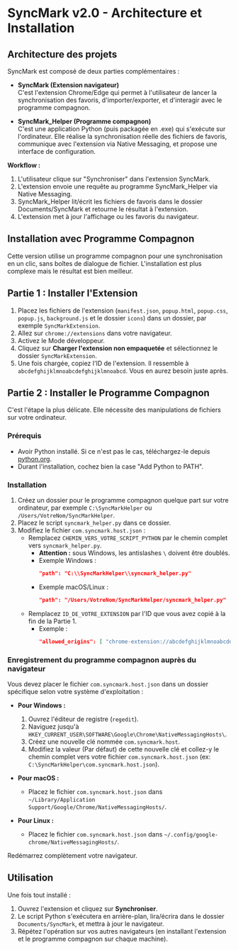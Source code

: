 # SyncMark v2.0 - Architecture et Installation

## Architecture des projets

SyncMark est composé de deux parties complémentaires :

- **SyncMark (Extension navigateur)**  
  C'est l'extension Chrome/Edge qui permet à l'utilisateur de lancer la synchronisation des favoris, d'importer/exporter, et d'interagir avec le programme compagnon.

- **SyncMark_Helper (Programme compagnon)**  
  C'est une application Python (puis packagée en .exe) qui s'exécute sur l'ordinateur. Elle réalise la synchronisation réelle des fichiers de favoris, communique avec l'extension via Native Messaging, et propose une interface de configuration.

**Workflow :**
1. L'utilisateur clique sur "Synchroniser" dans l'extension SyncMark.
2. L'extension envoie une requête au programme SyncMark_Helper via Native Messaging.
3. SyncMark_Helper lit/écrit les fichiers de favoris dans le dossier Documents/SyncMark et retourne le résultat à l'extension.
4. L'extension met à jour l'affichage ou les favoris du navigateur.

## Installation avec Programme Compagnon

Cette version utilise un programme compagnon pour une synchronisation en un clic, sans boîtes de dialogue de fichier. L'installation est plus complexe mais le résultat est bien meilleur.

## Partie 1 : Installer l'Extension

1. Placez les fichiers de l'extension (`manifest.json`, `popup.html`, `popup.css`, `popup.js`, `background.js` et le dossier `icons`) dans un dossier, par exemple `SyncMarkExtension`.
2. Allez sur `chrome://extensions` dans votre navigateur.
3. Activez le Mode développeur.
4. Cliquez sur **Charger l'extension non empaquetée** et sélectionnez le dossier `SyncMarkExtension`.
5. Une fois chargée, copiez l'ID de l'extension. Il ressemble à `abcdefghijklmnoabcdefghijklmnoabcd`. Vous en aurez besoin juste après.

## Partie 2 : Installer le Programme Compagnon

C'est l'étape la plus délicate. Elle nécessite des manipulations de fichiers sur votre ordinateur.

### Prérequis
- Avoir Python installé. Si ce n'est pas le cas, téléchargez-le depuis [python.org](https://python.org).
- Durant l'installation, cochez bien la case "Add Python to PATH".

### Installation
1. Créez un dossier pour le programme compagnon quelque part sur votre ordinateur, par exemple `C:\SyncMarkHelper` ou `/Users/VotreNom/SyncMarkHelper`.
2. Placez le script `syncmark_helper.py` dans ce dossier.
3. Modifiez le fichier `com.syncmark.host.json` :
   - Remplacez `CHEMIN_VERS_VOTRE_SCRIPT_PYTHON` par le chemin complet vers `syncmark_helper.py`.
     - **Attention :** sous Windows, les antislashes `\` doivent être doublés.
     - Exemple Windows :
       ```json
       "path": "C:\\SyncMarkHelper\\syncmark_helper.py"
       ```
     - Exemple macOS/Linux :
       ```json
       "path": "/Users/VotreNom/SyncMarkHelper/syncmark_helper.py"
       ```
   - Remplacez `ID_DE_VOTRE_EXTENSION` par l'ID que vous avez copié à la fin de la Partie 1.
     - Exemple :
       ```json
       "allowed_origins": [ "chrome-extension://abcdefghijklmnoabcdefghijklmnoabcd/" ]
       ```

### Enregistrement du programme compagnon auprès du navigateur

Vous devez placer le fichier `com.syncmark.host.json` dans un dossier spécifique selon votre système d'exploitation :

- **Pour Windows :**
  1. Ouvrez l'éditeur de registre (`regedit`).
  2. Naviguez jusqu'à `HKEY_CURRENT_USER\SOFTWARE\Google\Chrome\NativeMessagingHosts\`.
  3. Créez une nouvelle clé nommée `com.syncmark.host`.
  4. Modifiez la valeur (Par défaut) de cette nouvelle clé et collez-y le chemin complet vers votre fichier `com.syncmark.host.json` (ex: `C:\SyncMarkHelper\com.syncmark.host.json`).

- **Pour macOS :**
  - Placez le fichier `com.syncmark.host.json` dans `~/Library/Application Support/Google/Chrome/NativeMessagingHosts/`.

- **Pour Linux :**
  - Placez le fichier `com.syncmark.host.json` dans `~/.config/google-chrome/NativeMessagingHosts/`.

Redémarrez complètement votre navigateur.

## Utilisation

Une fois tout installé :
1. Ouvrez l'extension et cliquez sur **Synchroniser**.
2. Le script Python s'exécutera en arrière-plan, lira/écrira dans le dossier `Documents/SyncMark`, et mettra à jour le navigateur.
3. Répétez l'opération sur vos autres navigateurs (en installant l'extension et le programme compagnon sur chaque machine).